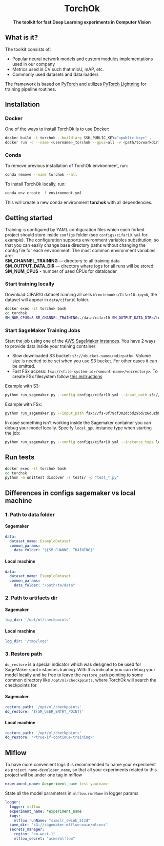 <div align="center">

# TorchOk

**The toolkit for fast Deep Learning experiments in Computer Vision**

</div>

## What is it?
The toolkit consists of:
- Popular neural network models and custom modules implementations used in our company
- Metrics used in CV such that mIoU, mAP, etc.
- Commonly used datasets and data loaders

The framework is based on [PyTorch](https://github.com/pytorch/pytorch) and 
utilizes [PyTorch Lightning](https://github.com/PyTorchLightning/pytorch-lightning) for 
training pipeline routines.

## Installation
### Docker
One of the ways to install TorchOk is to use Docker:
```bash
docker build -t torchok --build-arg SSH_PUBLIC_KEY="<public key>" .
docker run -d --name <username>_torchok --gpus=all -v <path/to/workdir>:/workdir -p <ssh_port>:22 -p <jupyter_port>:8888 -p <tensorboard_port>:6006 torchok
```
### Conda
To remove previous installation of TorchOk environment, run:
```bash
conda remove --name torchok --all
```
To install TorchOk locally, run:
```bash
conda env create -f environment.yml
```
This will create a new conda environment **torchok** with all dependencies.
## Getting started
Training is configured by YAML configuration files which each forked project should store inside `configs` folder 
(see `configs/cifar10.yml` for example). The configuration supports environment variables substitution, 
so that you can easily change base directory paths without changing the config file for each environment. 
The most common environment variables are:  
**SM_CHANNEL_TRAINING** — directory to all training data  
**SM_OUTPUT_DATA_DIR** — directory where logs for all runs will be stored
**SM_NUM_CPUS** - number of used CPUs for dataloader
### Start training locally
Download CIFAR10 dataset running all cells in `notebooks/Cifar10.ipynb`, 
the dataset will appear in `data/cifar10` folder.
```bash
docker exec -it torchok bash
cd torchok
SM_NUM_CPUS=8 SM_CHANNEL_TRAINING=./data/cifar10 SM_OUTPUT_DATA_DIR=/tmp python train.py --config config/classification_resnet_example.yml
```
### Start SageMaker Training Jobs
Start the job using one of the 
[AWS SageMaker instances](https://docs.aws.amazon.com/sagemaker/latest/dg/notebooks-available-instance-types.html).
You have 2 ways to provide data inside your training container:
- Slow downloaded S3 bucket: `s3://<bucket-name>/<dirpath>`. Volume size is needed to be set when you use S3 bucket. 
  For other cases it can be omitted.
- Fast FSx access: `fsx://<file-system-id>/<mount-name>/<directory>`. To create FSx filesystem follow 
  [this instructions](https://aws.amazon.com/blogs/machine-learning/speed-up-training-on-amazon-sagemaker-using-amazon-efs-or-amazon-fsx-for-lustre-file-systems/)

Example with S3:
```bash
python run_sagemaker.py --config configs/cifar10.yml --input_path s3://sagemaker-mlflow-main/cifar10 --instance_type ml.g4dn.xlarge --volume_size 5
```
Example with FSx:
```bash
python run_sagemaker.py --input_path fsx://fs-0f79df302dcbd29bd/z6duzbmv/tz_jpg --config configs/siloiz_pairwise_xbm_resnet50_512d.yml --instance_type ml.g4dn.xlarge
```
In case something isn't working inside the Sagemaker container you can debug your model locally. 
Specify `local_gpu` instance type when starting the job:
```bash
python run_sagemaker.py --config configs/cifar10.yml --instance_type local_gpu --volume_size 5 --input_path file://../data/cifar10
``` 

## Run tests
```bash
docker exec -it torchok bash
cd torchok
python -m unittest discover -s tests/ -p "test_*.py"
```

## Differences in configs sagemaker vs local machine
### 1. Path to data folder
#### Sagemaker
```yml
data:
  dataset_name: ExampleDataset
  common_params:
    data_folder: "${SM_CHANNEL_TRAINING}"
```
#### Local machine
```yml
data:
  dataset_name: ExampleDataset
  common_params:
    data_folder: "/path/to/data"
```

### 2. Path to artifacts dir
#### Sagemaker
```yml
log_dir: '/opt/ml/checkpoints'
```

#### Local machine
```yml
log_dir: '/tmp/logs'
```
### 3. Restore path
`do_restore` is a special indicator which was designed to be used for SageMaker spot instances training. 
With this indicator you can debug your model locally and be free to leave the `restore_path` pointing to some
common directory like `/opt/ml/checkpoints`, where TorchOk will search the checkpoints for.
#### Sagemaker
```yml
restore_path: '/opt/ml/checkpoints'
do_restore: '${SM_USER_ENTRY_POINT}'
```

#### Local machine
```yml
restore_path: '/opt/ml/checkpoints'
do_restore: '<true-if-continue-training>'
```

## Mlflow
To have more convenient logs it is recommended to name your experiment as ```project_name-developer_name```, so that all your experiments related to this project will be under one tag in mlflow
```yml
experiment_name: &experiment_name test-yourname
```
State all the model parameters in ```mlflow.runName``` in logger params
```yml
logger:
  logger: mlflow
  experiment_name: *experiment_name
  tags:
    mlflow.runName: "simclr_swinb_512d"
  save_dir: "s3://sagemaker-mlflow-main/mlruns"
  secrets_manager:
    region: "eu-west-1"
    mlflow_secret: "acme/mlflow"
```
